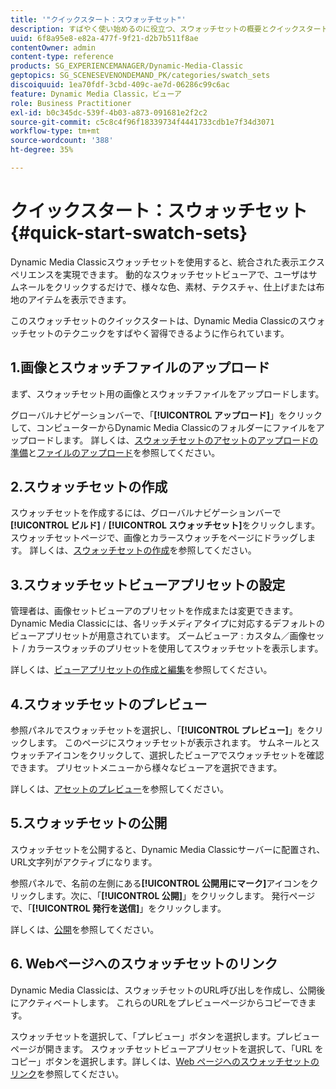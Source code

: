 ```yaml
---
title: '"クイックスタート：スウォッチセット"'
description: すばやく使い始めるのに役立つ、スウォッチセットの概要とクイックスタート
uuid: 6f8a95e8-e82a-477f-9f21-d2b7b511f8ae
contentOwner: admin
content-type: reference
products: SG_EXPERIENCEMANAGER/Dynamic-Media-Classic
geptopics: SG_SCENESEVENONDEMAND_PK/categories/swatch_sets
discoiquuid: 1ea70fdf-3cbd-409c-ae7d-06286c99c6ac
feature: Dynamic Media Classic，ビューア
role: Business Practitioner
exl-id: b0c345dc-539f-4b03-a873-091681e2f2c2
source-git-commit: c5c8c4f96f18339734f4441733cdb1e7f34d3071
workflow-type: tm+mt
source-wordcount: '388'
ht-degree: 35%

---
```


# クイックスタート：スウォッチセット{#quick-start-swatch-sets}

Dynamic Media Classicスウォッチセットを使用すると、統合された表示エクスペリエンスを実現できます。 動的なスウォッチセットビューアで、ユーザはサムネールをクリックするだけで、様々な色、素材、テクスチャ、仕上げまたは布地のアイテムを表示できます。

このスウォッチセットのクイックスタートは、Dynamic Media Classicのスウォッチセットのテクニックをすばやく習得できるように作られています。

## 1.画像とスウォッチファイルのアップロード

まず、スウォッチセット用の画像とスウォッチファイルをアップロードします。

グローバルナビゲーションバーで、「**[!UICONTROL アップロード]**」をクリックして、コンピューターからDynamic Media Classicのフォルダーにファイルをアップロードします。 詳しくは、[スウォッチセットのアセットのアップロードの準備](preparing-swatch-set-assets-upload.md#preparing-swatch-set-assets-for-upload)と[ファイルのアップロード](uploading-files.md#uploading-your-files)を参照してください。

## 2.スウォッチセットの作成

スウォッチセットを作成するには、グローバルナビゲーションバーで&#x200B;**[!UICONTROL ビルド]** / **[!UICONTROL スウォッチセット]**&#x200B;をクリックします。 スウォッチセットページで、画像とカラースウォッチをページにドラッグします。 詳しくは、[スウォッチセットの作成](creating-swatch-set.md#creating-a-swatch-set)を参照してください。

## 3.スウォッチセットビューアプリセットの設定

管理者は、画像セットビューアのプリセットを作成または変更できます。Dynamic Media Classicには、各リッチメディアタイプに対応するデフォルトのビューアプリセットが用意されています。 ズームビューア : カスタム／画像セット / カラースウォッチのプリセットを使用してスウォッチセットを表示します。

詳しくは、[ビューアプリセットの作成と編集](application-setup.md#adding-and-editing-viewer-presets)を参照してください。

## 4.スウォッチセットのプレビュー

参照パネルでスウォッチセットを選択し、「**[!UICONTROL プレビュー]**」をクリックします。 このページにスウォッチセットが表示されます。 サムネールとスウォッチアイコンをクリックして、選択したビューアでスウォッチセットを確認できます。 プリセットメニューから様々なビューアを選択できます。

詳しくは、[アセットのプレビュー](previewing-asset.md#previewing-an-asset)を参照してください。

## 5.スウォッチセットの公開

スウォッチセットを公開すると、Dynamic Media Classicサーバーに配置され、URL文字列がアクティブになります。

参照パネルで、名前の左側にある&#x200B;**[!UICONTROL 公開用にマーク]**&#x200B;アイコンをクリックします。次に、「**[!UICONTROL 公開]**」をクリックします。 発行ページで、「**[!UICONTROL 発行を送信]**」をクリックします。

詳しくは、[公開](publishing-files.md#publishing-files)を参照してください。

## 6. Webページへのスウォッチセットのリンク

Dynamic Media Classicは、スウォッチセットのURL呼び出しを作成し、公開後にアクティベートします。 これらのURLをプレビューページからコピーできます。

スウォッチセットを選択して、「プレビュー」ボタンを選択します。プレビューページが開きます。 スウォッチセットビューアプリセットを選択して、「URL をコピー」ボタンを選択します。詳しくは、[Web ページへのスウォッチセットのリンク](linking-swatch-set-web-page.md#linking-a-swatch-set-to-a-web-page)を参照してください。
